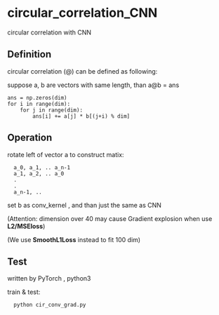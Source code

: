 # circular_correlation_CNN
circular correlation with CNN

## Definition
circular correlation (@) can be defined as following:

suppose a, b are vectors with same length, than  a@b = ans

    ans = np.zeros(dim)
    for i in range(dim):
        for j in range(dim):
            ans[i] += a[j] * b[(j+i) % dim]
            

## Operation

rotate left of vector a to construct matix:
```
  a_0, a_1, .. a_n-1
  a_1, a_2, .. a_0
  .
  .
  a_n-1, ..
```

set b as conv_kernel , and than just the same as CNN

(Attention: dimension over 40 may cause Gradient explosion when use **L2/MSEloss**)

(We use **SmoothL1Loss** instead to fit 100 dim)

## Test
written by PyTorch , python3

train & test:

```   python cir_conv_grad.py ```
 
